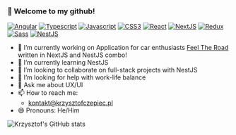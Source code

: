 ### 👋 Welcome to my github!

[![Angular](https://img.shields.io/badge/angular-%2361DAFB.svg?style=for-the-badge&logo=angular&logoColor=white&color=red)]()
[![Typescript](https://img.shields.io/badge/typescript-%23007ACC.svg?style=for-the-badge&logo=typescript&logoColor=white)]()
[![Javascript](https://img.shields.io/badge/javascript-%23323330.svg?style=for-the-badge&logo=javascript&logoColor=%23F7DF1E)]()
[![CSS3](https://img.shields.io/badge/CSS3-%231572B6.svg?style=for-the-badge&logo=css3&logoColor=white)]()
[![React](https://img.shields.io/badge/react-%2361DAFB.svg?style=for-the-badge&logo=react&logoColor=white)]()
[![NextJS](https://img.shields.io/badge/next.js-%2361DAFB.svg?style=for-the-badge&logo=next.js&logoColor=white&color=black)]()
[![Redux](https://img.shields.io/badge/redux-%23764ABC.svg?style=for-the-badge&logo=redux&logoColor=white)]()
[![Sass](https://img.shields.io/badge/sass-%23CC6699.svg?style=for-the-badge&logo=sass&logoColor=white)]()
[![NestJS](https://img.shields.io/badge/nestjs-%2361DAFB.svg?style=for-the-badge&logo=nestjs&logoColor=white&color=ea2845)]()

- 🔭 I’m currently working on Application for car enthusiasts [Feel The Road](https://feeltheroad.info/pl) written in NextJS and NestJS combo!
- 🌱 I’m currently learning NestJS
- 👯 I’m looking to collaborate on full-stack projects with NestJS
- 🤔 I’m looking for help with work-life balance
- 💬 Ask me about UX/UI
- 📫 How to reach me: 
  - kontakt@krzysztofczepiec.pl
- 😄 Pronouns: He/Him

![Krzysztof's GitHub stats](https://github-readme-stats.vercel.app/api?username=kczepiec&show_icons=true&theme=radical)
